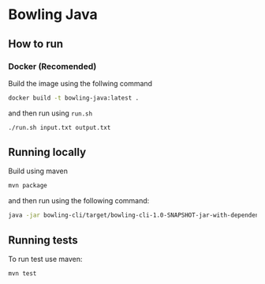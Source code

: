 # Bowling Java

## How to run

### Docker (Recomended)

Build the image using the follwing command

```sh
docker build -t bowling-java:latest .
```

and then run using `run.sh`

```sh
./run.sh input.txt output.txt
```

## Running locally

Build using maven

```sh
mvn package
```

and then run using the following command:

```sh
java -jar bowling-cli/target/bowling-cli-1.0-SNAPSHOT-jar-with-dependencies.jar input.txt output.txt
```

## Running tests

To run test use maven:

```sh
mvn test
```
